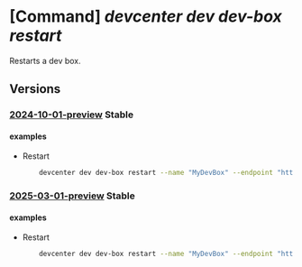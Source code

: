 # [Command] _devcenter dev dev-box restart_

Restarts a dev box.

## Versions

### [2024-10-01-preview](/Resources/data-plane/microsoft.devcenter/L3Byb2plY3RzL3t9L3VzZXJzL3t9L2RldmJveGVzL3t9OnJlc3RhcnQ=/2024-10-01-preview.xml) **Stable**

<!-- data-plane:microsoft.devcenter /projects/{}/users/{}/devboxes/{}:restart 2024-10-01-preview -->

#### examples

- Restart
    ```bash
        devcenter dev dev-box restart --name "MyDevBox" --endpoint "https://8a40af38-3b4c-4672-a6a4-5e964b1870ed-contosodevcenter.centralus.devcenter.azure.com/" --project-name "DevProject" --user-id "00000000-0000-0000-0000-000000000000"
    ```

### [2025-03-01-preview](/Resources/data-plane/microsoft.devcenter/L3Byb2plY3RzL3t9L3VzZXJzL3t9L2RldmJveGVzL3t9OnJlc3RhcnQ=/2025-03-01-preview.xml) **Stable**

<!-- data-plane:microsoft.devcenter /projects/{}/users/{}/devboxes/{}:restart 2025-03-01-preview -->

#### examples

- Restart
    ```bash
        devcenter dev dev-box restart --name "MyDevBox" --endpoint "https://8a40af38-3b4c-4672-a6a4-5e964b1870ed-contosodevcenter.centralus.devcenter.azure.com/" --project-name "DevProject" --user-id "00000000-0000-0000-0000-000000000000"
    ```

